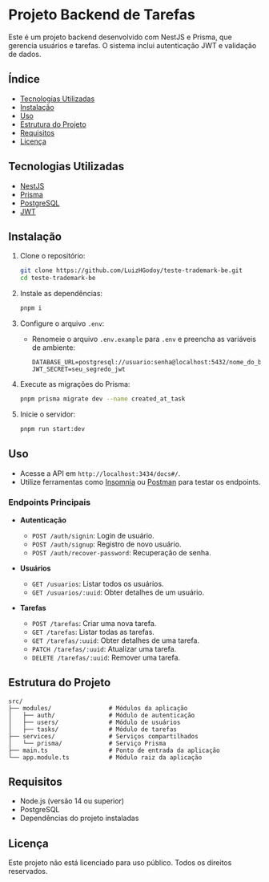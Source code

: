 # Projeto Backend de Tarefas

Este é um projeto backend desenvolvido com NestJS e Prisma, que gerencia usuários e tarefas. O sistema inclui autenticação JWT e validação de dados.

## Índice

- [Tecnologias Utilizadas](#tecnologias-utilizadas)
- [Instalação](#instalação)
- [Uso](#uso)
- [Estrutura do Projeto](#estrutura-do-projeto)
- [Requisitos](#requisitos)
- [Licença](#licença)

## Tecnologias Utilizadas

- [NestJS](https://nestjs.com/)
- [Prisma](https://www.prisma.io/)
- [PostgreSQL](https://www.postgresql.org/)
- [JWT](https://jwt.io/)

## Instalação

1. Clone o repositório:
   ```bash
   git clone https://github.com/LuizHGodoy/teste-trademark-be.git
   cd teste-trademark-be
   ```

2. Instale as dependências:
   ```bash
   pnpm i
   ```

3. Configure o arquivo `.env`:
   - Renomeie o arquivo `.env.example` para `.env` e preencha as variáveis de ambiente:
     ```env
     DATABASE_URL=postgresql://usuario:senha@localhost:5432/nome_do_banco
     JWT_SECRET=seu_segredo_jwt
     ```

4. Execute as migrações do Prisma:
   ```bash
   pnpm prisma migrate dev --name created_at_task
   ```

5. Inicie o servidor:
   ```bash
   pnpm run start:dev
   ```

## Uso

- Acesse a API em `http://localhost:3434/docs#/`.
- Utilize ferramentas como [Insomnia](https://insomnia.rest/) ou [Postman](https://www.postman.com/) para testar os endpoints.

### Endpoints Principais

- **Autenticação**
  - `POST /auth/signin`: Login de usuário.
  - `POST /auth/signup`: Registro de novo usuário.
  - `POST /auth/recover-password`: Recuperação de senha.

- **Usuários**  
  - `GET /usuarios`: Listar todos os usuários.
  - `GET /usuarios/:uuid`: Obter detalhes de um usuário.

- **Tarefas**
  - `POST /tarefas`: Criar uma nova tarefa.
  - `GET /tarefas`: Listar todas as tarefas.
  - `GET /tarefas/:uuid`: Obter detalhes de uma tarefa.
  - `PATCH /tarefas/:uuid`: Atualizar uma tarefa.
  - `DELETE /tarefas/:uuid`: Remover uma tarefa.

## Estrutura do Projeto

```
src/
├── modules/                # Módulos da aplicação
│   ├── auth/               # Módulo de autenticação
│   ├── users/              # Módulo de usuários
│   ├── tasks/              # Módulo de tarefas
├── services/               # Serviços compartilhados
│   └── prisma/             # Serviço Prisma
├── main.ts                 # Ponto de entrada da aplicação
└── app.module.ts           # Módulo raiz da aplicação
```

## Requisitos

- Node.js (versão 14 ou superior)
- PostgreSQL
- Dependências do projeto instaladas

## Licença

Este projeto não está licenciado para uso público. Todos os direitos reservados.
